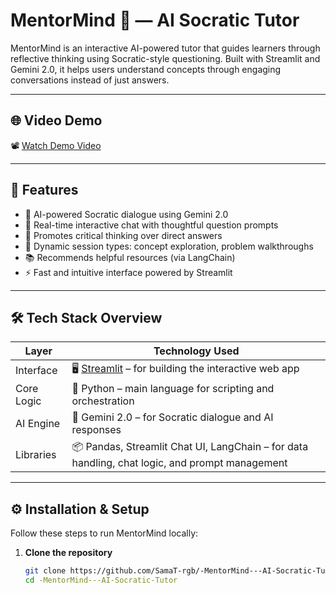 # MentorMind 🧠 — AI Socratic Tutor

MentorMind is an interactive AI-powered tutor that guides learners through reflective thinking using Socratic-style questioning. Built with Streamlit and Gemini 2.0, it helps users understand concepts through engaging conversations instead of just answers.

---

## 🌐 Video Demo

📽️ [Watch Demo Video]([https://youtube.com/your-demo](https://drive.google.com/file/d/1NPsYcbIDUAdt_zL6PhbXIBJugoTuS6wE/view?usp=drive_link)) 

---

## 🚀 Features

- 🤖 AI-powered Socratic dialogue using Gemini 2.0  
- 💬 Real-time interactive chat with thoughtful question prompts  
- 🧠 Promotes critical thinking over direct answers  
- 🔄 Dynamic session types: concept exploration, problem walkthroughs  
- 📚 Recommends helpful resources (via LangChain)  
- ⚡ Fast and intuitive interface powered by Streamlit  

---

## 🛠 Tech Stack Overview

| Layer        | Technology Used                          |
|--------------|-------------------------------------------|
| Interface    | 🖥️ [Streamlit](https://streamlit.io/) – for building the interactive web app |
| Core Logic   | 🐍 Python – main language for scripting and orchestration |
| AI Engine    | 🧠 Gemini 2.0 – for Socratic dialogue and AI responses |
| Libraries    | 📦 Pandas, Streamlit Chat UI, LangChain – for data handling, chat logic, and prompt management |

---

## ⚙️ Installation & Setup

Follow these steps to run MentorMind locally:

1. **Clone the repository**
   ```bash
   git clone https://github.com/SamaT-rgb/-MentorMind---AI-Socratic-Tutor.git
   cd -MentorMind---AI-Socratic-Tutor
